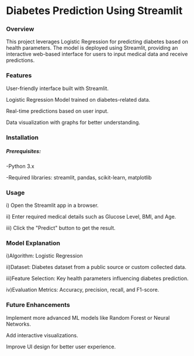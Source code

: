 # Diabetes Prediction Using Streamlit
### Overview
This project leverages Logistic Regression for predicting diabetes based on health parameters. The model is deployed using Streamlit, providing an interactive web-based interface for users to input medical data and receive predictions.
### Features
User-friendly interface built with Streamlit.

Logistic Regression Model trained on diabetes-related data.

Real-time predictions based on user input.

Data visualization with graphs for better understanding.
### Installation
##### Prerequisites:
-Python 3.x

-Required libraries: streamlit, pandas, scikit-learn, matplotlib
### Usage
i) Open the Streamlit app in a browser.

ii) Enter required medical details such as Glucose Level, BMI, and Age.

iii) Click the "Predict" button to get the result.
### Model Explanation
i)Algorithm: Logistic Regression

ii)Dataset: Diabetes dataset from a public source or custom collected data.

iii)Feature Selection: Key health parameters influencing diabetes prediction.

iv)Evaluation Metrics: Accuracy, precision, recall, and F1-score.
### Future Enhancements
Implement more advanced ML models like Random Forest or Neural Networks.

Add interactive visualizations.

Improve UI design for better user experience.
